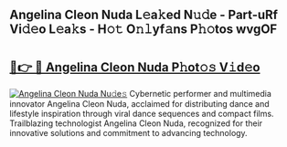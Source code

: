 ## Angelina Cleon Nuda L𝚎a𝚔ed N𝚞𝚍e - Part-uRf Vi𝚍𝚎o L𝚎a𝚔s - H𝚘𝚝 O𝚗𝚕yf𝚊ns P𝚑𝚘tos wvgOF

# <h2><a href="http://kf8w3bg.oniu.top/?m=Angelina+Cleon+Nuda">🔗👉 🔴 Angelina Cleon Nuda P𝚑ot𝚘𝚜 V𝚒d𝚎o</a></h2>

[![Angelina Cleon Nuda Nu𝚍e𝚜](https://i.imgur.com/0qMVB7G.gif)](http://kf8w3bg.oniu.top/?m=Angelina+Cleon+Nuda)
Cybernetic performer and multimedia innovator Angelina Cleon Nuda, acclaimed for distributing dance and lifestyle inspiration through viral dance sequences and compact films. Trailblazing technologist Angelina Cleon Nuda, recognized for their innovative solutions and commitment to advancing technology.  

